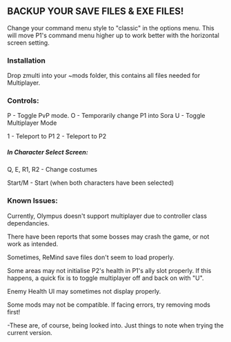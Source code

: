 ## BACKUP YOUR SAVE FILES & EXE FILES!

Change your command menu style to "classic" in the options menu.
This will move P1's command menu higher up to work better with the horizontal screen setting.

### Installation

Drop zmulti into your ~mods folder, this contains all files needed for Multiplayer.

### Controls:

P - Toggle PvP mode.
O - Temporarily change P1 into Sora
U - Toggle Multiplayer Mode

1 - Teleport to P1 
2 - Teleport to P2


##### In Character Select Screen:

Q, E, R1, R2 - Change costumes

Start/M - Start (when both characters have been selected)


### Known Issues:

  Currently, Olympus doesn't support multiplayer due to controller class dependancies.

  There have been reports that some bosses may crash the game, or not work as intended.

  Sometimes, ReMind save files don't seem to load properly.

  Some areas may not initialise P2's health in P1's ally slot properly. If this happens, a quick fix is to toggle multiplayer off and back on with "U".

  Enemy Health UI may sometimes not display properly.

  Some mods may not be compatible. If facing errors, try removing mods first!


-These are, of course, being looked into. Just things to note when trying the current version.
